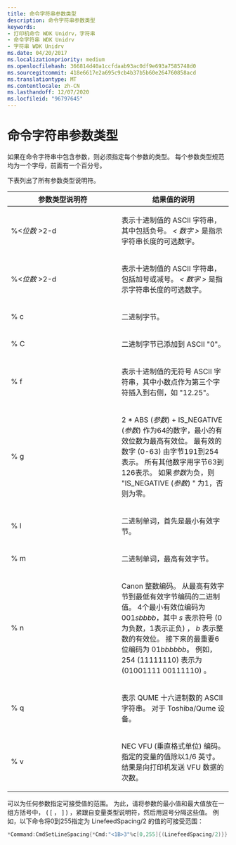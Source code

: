 ```yaml
---
title: 命令字符串参数类型
description: 命令字符串参数类型
keywords:
- 打印机命令 WDK Unidrv，字符串
- 命令字符串 WDK Unidrv
- 字符串 WDK Unidrv
ms.date: 04/20/2017
ms.localizationpriority: medium
ms.openlocfilehash: 366814d40a1ccfdaab93ac0df9e693a7585748d0
ms.sourcegitcommit: 418e6617e2a695c9cb4b37b5b60e264760858acd
ms.translationtype: MT
ms.contentlocale: zh-CN
ms.lasthandoff: 12/07/2020
ms.locfileid: "96797645"
---
```

# <a name="command-string-argument-types"></a>命令字符串参数类型





如果在命令字符串中包含参数，则必须指定每个参数的类型。 每个参数类型规范均为一个字母，前面有一个百分号。

下表列出了所有参数类型说明符。

<table>
<colgroup>
<col width="50%" />
<col width="50%" />
</colgroup>
<thead>
<tr class="header">
<th>参数类型说明符</th>
<th>结果值的说明</th>
</tr>
</thead>
<tbody>
<tr class="odd">
<td><p>%&lt;<em>位数</em> &gt;2-d</p></td>
<td><p>表示十进制值的 ASCII 字符串，其中包括负号。 <em> &lt; 数字 &gt; </em>是指示字符串长度的可选数字。</p></td>
</tr>
<tr class="even">
<td><p>%&lt;<em>位数</em> &gt;2-d</p></td>
<td><p>表示十进制值的 ASCII 字符串，包括加号或减号。 <em> &lt; 数字 &gt; </em>是指示字符串长度的可选数字。</p></td>
</tr>
<tr class="odd">
<td><p>% c</p></td>
<td><p>二进制字节。</p></td>
</tr>
<tr class="even">
<td><p>% C</p></td>
<td><p>二进制字节已添加到 ASCII "0"。</p></td>
</tr>
<tr class="odd">
<td><p>% f</p></td>
<td><p>表示十进制值的无符号 ASCII 字符串，其中小数点作为第三个字符插入到右侧，如 "12.25"。</p></td>
</tr>
<tr class="even">
<td><p>% g</p></td>
<td><p>2 * ABS (<em>参数</em>) + IS_NEGATIVE (<em>参数</em>) 作为64的数字，最小的有效位数为最高有效位。 最有效的数字 (0-63) 由字节191到254表示。 所有其他数字用字节63到126表示。 如果<em>参数</em>为负，则 "IS_NEGATIVE (<em>参数</em>) " 为1，否则为零。</p></td>
</tr>
<tr class="odd">
<td><p>% l</p></td>
<td><p>二进制单词，首先是最小有效字节。</p></td>
</tr>
<tr class="even">
<td><p>% m</p></td>
<td><p>二进制单词，最高有效字节。</p></td>
</tr>
<tr class="odd">
<td><p>% n</p></td>
<td><p>Canon 整数编码。 从最高有效字节到最低有效字节编码的二进制值。 4个最小有效位编码为 001<em>sbbbb</em>，其中 <em>s</em> 表示符号 (0 为负数，1表示正负) ， <em>b</em> 表示整数的有效位。 接下来的最重要6位编码为 01<em>bbbbbb</em>。 例如，254 (11111110) 表示为 (01001111 00111110) 。</p></td>
</tr>
<tr class="even">
<td><p>% q</p></td>
<td><p>表示 QUME 十六进制数的 ASCII 字符串。 对于 Toshiba/Qume 设备。</p></td>
</tr>
<tr class="odd">
<td><p>% v</p></td>
<td><p>NEC VFU (垂直格式单位) 编码。 指定的变量的值除以1/6 英寸。 结果是向打印机发送 VFU 数据的次数。</p></td>
</tr>
</tbody>
</table>

 

可以为任何参数指定可接受值的范围。 为此，请将参数的最小值和最大值放在一组方括号中， ( \[ ， \] ) ，紧跟自变量类型说明符，然后用逗号分隔这些值。 例如，以下命令将0到255指定为 LinefeedSpacing/2 的值的可接受范围：

```cpp
*Command:CmdSetLineSpacing{*Cmd:"<1B>3"%c[0,255]{(LinefeedSpacing/2)}}
```

 

 




